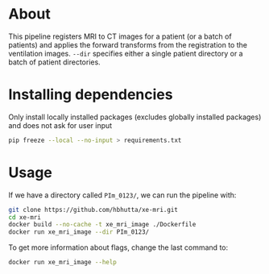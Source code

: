 
# About
This pipeline registers MRI to CT images for a patient (or a batch of patients)
and applies the forward transforms from the registration to the 
ventilation images. `--dir` specifies either a single patient directory or a batch of patient directories.

# Installing dependencies
Only install locally installed packages (excludes globally installed packages) and does not ask for user input
```bash
pip freeze --local --no-input > requirements.txt
```
# Usage
If we have a directory called `PIm_0123/`, we can run the pipeline with:
```bash
git clone https://github.com/hbhutta/xe-mri.git
cd xe-mri
docker build --no-cache -t xe_mri_image ./Dockerfile
docker run xe_mri_image --dir PIm_0123/
```

To get more information about flags, change the last command to:
```bash
docker run xe_mri_image --help
```
